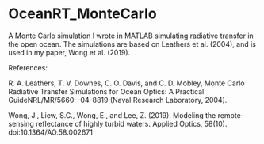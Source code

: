 # OceanRT_MonteCarlo
A Monte Carlo simulation I wrote in MATLAB simulating radiative transfer in the open ocean. The simulations are based on Leathers et al. (2004), and is used in my paper, Wong et al. (2019).

References:

R. A. Leathers, T. V. Downes, C. O. Davis, and C. D. Mobley, Monte Carlo Radiative Transfer Simulations for Ocean Optics: A Practical GuideNRL/MR/5660--04-8819 (Naval Research Laboratory, 2004).

Wong, J., Liew, S.C., Wong, E., and Lee, Z. (2019). Modeling the remote-sensing reflectance of highly turbid waters. Applied Optics, 58(10). doi:10.1364/AO.58.002671
